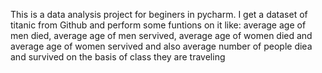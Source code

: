 This is a data analysis project for beginers in pycharm.
I get a dataset of titanic from Github and perform some funtions on it like:
average age of men died, average age of men servived, average age of women died and average age of women servived 
and
also average number of people diea and survived on the basis of class they are traveling 
